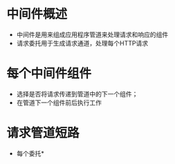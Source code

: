 # 中间件概述
* 中间件是用来组成应用程序管道来处理请求和响应的组件
* 请求委托用于生成请求通道，处理每个HTTP请求


# 每个中间件组件
* 选择是否将请求传递到管道中的下一个组件；
* 在管道下一个组件前后执行工作

# 请求管道短路
* 每个委托*